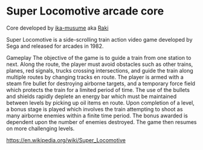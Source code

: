 # Super Locomotive arcade core

Core developed by [ika-musume](https://github.com/ika-musume) aka [Raki](https://www.patreon.com/ikamusume)

Super Locomotive is a side-scrolling train action video game developed by Sega and released for arcades in 1982.

Gameplay
The objective of the game is to guide a train from one station to next. Along the route, the player must avoid obstacles such as other trains, planes, red signals, trucks crossing intersections, and guide the train along multiple routes by changing tracks en route. The player is armed with a steam fire bullet for destroying airborne targets, and a temporary force field which protects the train for a limited period of time. The use of the bullets and shields rapidly deplete an energy bar which must be maintained between levels by picking up oil items en route. Upon completion of a level, a bonus stage is played which involves the train attempting to shoot as many airborne enemies within a finite time period. The bonus awarded is dependent upon the number of enemies destroyed. The game then resumes on more challenging levels.

https://en.wikipedia.org/wiki/Super_Locomotive
